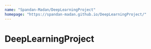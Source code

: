 ```yaml
---
name: "Spandan-Madan/DeepLearningProject"
homepage: "https://spandan-madan.github.io/DeepLearningProject/"
---
```

# DeepLearningProject
